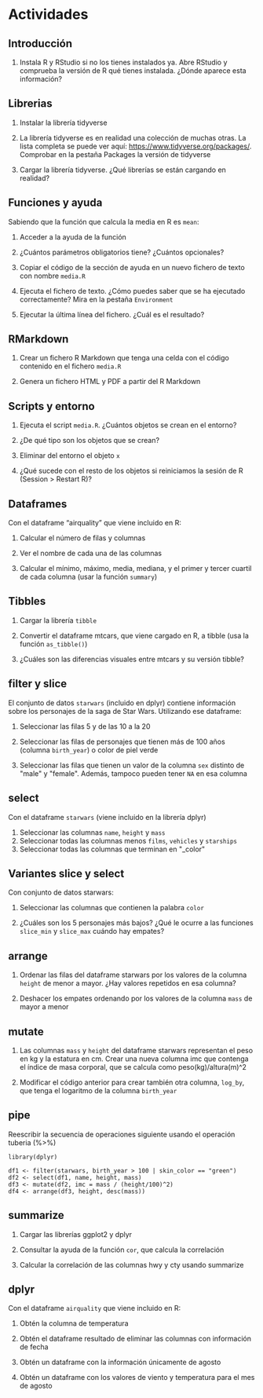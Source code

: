 # Actividades

## Introducción

1. Instala R y RStudio si no los tienes instalados ya. Abre RStudio y comprueba la versión de R qué tienes instalada. ¿Dónde aparece esta información?

## Librerias

1. Instalar la librería tidyverse

2. La librería tidyverse es en realidad una colección de muchas otras. La lista completa se puede ver aquí: https://www.tidyverse.org/packages/. Comprobar en la pestaña Packages la versión de tidyverse

3. Cargar la librería tidyverse. ¿Qué librerías se están cargando en realidad?

## Funciones y ayuda

Sabiendo que la función que calcula la media en R es `mean`:

1. Acceder a la ayuda de la función

2. ¿Cuántos parámetros obligatorios tiene? ¿Cuántos opcionales?

3. Copiar el código de la sección de ayuda en un nuevo fichero de texto con nombre `media.R`

4. Ejecuta el fichero de texto. ¿Cómo puedes saber que se ha ejecutado correctamente? Mira en la pestaña `Environment`

5. Ejecutar la última línea del fichero. ¿Cuál es el resultado?

## RMarkdown

1. Crear un fichero R Markdown que tenga una celda con el código contenido en el fichero `media.R`

2. Genera un fichero HTML y PDF a partir del R Markdown

## Scripts y entorno

1. Ejecuta el script `media.R`. ¿Cuántos objetos se crean en el entorno?

2. ¿De qué tipo son los objetos que se crean?

3. Eliminar del entorno el objeto `x`

4. ¿Qué sucede con el resto de los objetos si reiniciamos la sesión de R (Session > Restart R)?

## Dataframes

Con el dataframe “airquality” que viene incluido en R:

1. Calcular el número de filas y columnas

2. Ver el nombre de cada una de las columnas

3. Calcular el mínimo, máximo, media, mediana, y el primer y tercer cuartil de cada columna (usar la función `summary`)

## Tibbles

1. Cargar la librería `tibble`

2. Convertir el dataframe mtcars, que viene cargado en R, a tibble (usa la función `as_tibble()`)

3. ¿Cuáles son las diferencias visuales entre mtcars y su versión tibble?

## filter y slice

El conjunto de datos `starwars` (incluido en dplyr) contiene información sobre los personajes de la saga de Star Wars. Utilizando ese dataframe:

1. Seleccionar las filas 5 y de las 10 a la 20

2. Seleccionar las filas de personajes que tienen más de 100 años (columna `birth_year`) o color de piel verde

3. Seleccionar las filas que tienen un valor de la columna `sex` distinto de "male" y "female". Además, tampoco pueden tener `NA` en esa columna

## select

Con el dataframe `starwars` (viene incluido en la librería dplyr)

1. Seleccionar las columnas `name`, `height` y `mass`
2. Seleccionar todas las columnas menos `films`, `vehicles` y `starships`
3. Seleccionar todas las columnas que terminan en "_color"

## Variantes slice y select

Con conjunto de datos starwars:

1. Seleccionar las columnas que contienen la palabra `color`

2. ¿Cuáles son los 5 personajes más bajos? ¿Qué le ocurre a las funciones `slice_min` y `slice_max` cuándo hay empates?

## arrange

1. Ordenar las filas del dataframe starwars por los valores de la columna `height` de menor a mayor. ¿Hay valores repetidos en esa columna?

2. Deshacer los empates ordenando por los valores de la columna `mass` de mayor a menor

## mutate

1. Las columnas `mass` y `height` del dataframe starwars representan el peso en kg y la estatura en cm. Crear una nueva columna imc que contenga el índice de masa corporal, que se calcula como peso(kg)/altura(m)^2

2. Modificar el código anterior para crear también otra columna, `log_by`, que tenga el logaritmo de la columna `birth_year`

## pipe

Reescribir la secuencia de operaciones siguiente usando el operación tuberia (%>%)

```{r}
library(dplyr)

df1 <- filter(starwars, birth_year > 100 | skin_color == "green")
df2 <- select(df1, name, height, mass)
df3 <- mutate(df2, imc = mass / (height/100)^2)
df4 <- arrange(df3, height, desc(mass))
```

## summarize

1. Cargar las librerías ggplot2 y dplyr

2. Consultar la ayuda de la función `cor`, que calcula la correlación

3. Calcular la correlación de las columnas hwy y cty usando summarize

## dplyr

Con el dataframe `airquality` que viene incluido en R:

1. Obtén la columna de temperatura

2. Obtén el dataframe resultado de eliminar las columnas con información de fecha

3. Obtén un dataframe con la información únicamente de agosto

4. Obtén un dataframe con los valores de viento y temperatura para el mes de agosto

